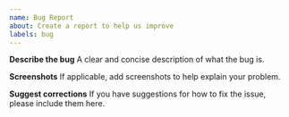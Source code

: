 ```yaml
---
name: Bug Report
about: Create a report to help us improve
labels: bug
---
```


**Describe the bug**
A clear and concise description of what the bug is.



**Screenshots**
If applicable, add screenshots to help explain your problem.


**Suggest corrections**
If you have suggestions for how to fix the issue, please include them here.
